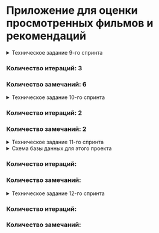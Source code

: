 # Приложение для оценки просмотренных фильмов и рекомендаций
<details>
 <summary>Техническое задание 9-го спринта</summary>

Представьте, что после изучения сложной темы и успешного выполнения всех заданий вы решили отдохнуть и провести вечер за просмотром фильма. Вкусная еда уже готовится, любимый плед уютно свернулся на кресле — а вы всё ещё не выбрали, что же посмотреть!

Фильмов много — и с каждым годом становится всё больше. Чем их больше, тем больше разных оценок. Чем больше оценок, тем сложнее сделать выбор. Однако не время сдаваться! Вы напишете бэкенд для сервиса, который будет работать с фильмами и оценками пользователей, а также возвращать топ-5 фильмов, рекомендованных к просмотру. Теперь ни вам, ни вашим друзьям не придётся долго размышлять, что посмотреть вечером.

В этом спринте вы начнёте с малого, но очень важного: создадите каркас Spring Boot приложения `Filmorate` (от англ. film — «фильм» и rate — «оценивать»). В дальнейшем сервис будет обогащаться новым функционалом и с каждым спринтом становиться лучше благодаря вашим знаниям о Java. Скорее вперёд!
## Предварительная настройка проекта
В репозитории создайте ветку `controllers-films-users`. Разработку решения для первого спринта нужно вести в ней. Репозиторий при этом должен быть публичным.

Создайте заготовку проекта с помощью Spring Initializr. Некоторые параметры вы найдёте в этой таблице, остальные заполните самостоятельно.

### Параметр/Значение
 * Group (организация)/ru.yandex.practicum
 * Artifact (артефакт)/filmorate
 * Name (название проекта)/filmorate
 * Dependencies (зависимости)/Spring Web

Ура! Проект сгенерирован. Теперь можно шаг за шагом реализовать приложение.

## Модели данных

Создайте пакет `model`. Добавьте в него два класса — `Film` и `User`. Это классы — модели данных приложения.

У `model.Film` должны быть следующие свойства:
 * целочисленный идентификатор — `id`;
 * название — `name`;
 * описание — `description`;
 * дата релиза — `releaseDate`;
 * продолжительность фильма — `duration`.

Свойства `model.User`:
 * целочисленный идентификатор — `id`;
 * электронная почта — `email`;
 * логин пользователя — `login`;
 * имя для отображения — `name`;
 * дата рождения — `birthday`.

### Подсказка: про аннотацию @Data

Используйте аннотацию `@Data` библиотеки Lombok — с ней будет меньше работы по созданию сущностей.

## Хранение данных
Сейчас данные можно хранить в памяти приложения — так же, как вы поступили в случае с менеджером задач. Для этого используйте контроллер.

В следующих спринтах мы расскажем, как правильно хранить данные в долговременном хранилище, чтобы они не зависели от перезапуска приложения.

## REST-контроллеры

Создайте два класса-контроллера. `FilmController` будет обслуживать фильмы, а `UserController` — пользователей. Убедитесь, что созданные контроллеры соответствуют правилам REST.

Добавьте в классы-контроллеры эндпоинты с подходящим типом запроса для каждого из случаев.

Для `FilmController`:
 * добавление фильма;
 * обновление фильма;
 * получение всех фильмов.

Для `UserController`:
 * создание пользователя;
 * обновление пользователя;
 * получение списка всех пользователей.

Эндпоинты для создания и обновления данных должны также вернуть созданную или изменённую сущность.

### Подсказка: про аннотацию @RequestBody
Используйте аннотацию `@RequestBody`, чтобы создать объект из тела запроса на добавление или обновление сущности.

## Валидация

Для `Film`:
 * название не может быть пустым;
 * максимальная длина описания — 200 символов;
 * дата релиза — не раньше 28 декабря 1895 года;
 * продолжительность фильма должна быть положительной.

Для `User`:
 * электронная почта не может быть пустой и должна содержать символ @;
 * логин не может быть пустым и содержать пробелы;
 * имя для отображения может быть пустым — в таком случае будет использован логин;
 * дата рождения не может быть в будущем.

### Подсказка: как обработать ошибки

Для обработки ошибок валидации напишите новое исключение — например, `ValidationException`.

## Логирование

Добавьте логирование для операций, которые изменяют сущности — добавляют и обновляют их. Также логируйте причины ошибок — например, если валидация не пройдена. Это считается хорошей практикой.

### Подсказка: про логирование сообщений

Воспользуйтесь библиотекой `slf4j` для логирования и объявляйте логер для каждого класса — так будет сразу видно, где в коде выводится та или иная строка.

```
private final static Logger log = LoggerFactory.getLogger(Example.class);
```

Вы также можете применить аннотацию `@Slf4j` библиотеки Lombok, чтобы не создавать логер вручную.

## Тестирование

Добавьте тесты для валидации. Убедитесь, что она работает на граничных условиях.

### Подсказка: на что обратить внимание при тестировании
Проверьте, что валидация не пропускает пустые или неверно заполненные поля. Посмотрите, как контроллер реагирует на пустой запрос.

## Проверьте себя

Так как у вашего API пока нет интерфейса, вы будете взаимодействовать с ним через веб-клиент. Мы подготовили набор тестовых данных — Postman коллекцию. С её помощью вы сможете протестировать ваше API: postman.json

## Дополнительное задание*

А теперь необязательное задание для самых смелых! Валидация, которую мы предлагаем реализовать в основном задании, — базовая. Она не покрывает всех возможных ошибок. Например, всё ещё можно создать пользователя с такой электронной почтой: `это-неправильный?эмейл@`.

В Java есть инструменты для проверки корректности различных данных. С помощью аннотаций можно задать ограничения, которые будут проверяться автоматически. Для этого добавьте в описание сборки проекта следующую зависимость.

```
<dependency>
    <groupId>org.springframework.boot</groupId>
    <artifactId>spring-boot-starter-validation</artifactId>
</dependency> 
```

Теперь вы можете применить аннотацию `@NotNull` к полю класса-модели для проверки на `null`, `@NotBlank` — для проверки на пустую строку, `@Email` — для проверки на соответствие формату электронного адреса. Полный список доступных аннотаций можно найти в документации.

Чтобы Spring не только преобразовал тело запроса в соответствующий класс, но и проверил корректность переданных данных, вместе с аннотацией `@RequestBody` нужно использовать аннотацию `@Valid`.
```
public createUser(@Valid @RequestBody User user) 
```

</details>

### Количество итераций: 3
### Количество замечаний: 6

<details>
<summary>Техническое задание 10-го спринта</summary>

Настало время улучшить `Filmorate`. Чтобы составлять рейтинг фильмов, нужны отзывы пользователей. А для улучшения рекомендаций по просмотру хорошо бы объединить пользователей в комьюнити.

По итогам прошлого спринта у вас получилась заготовка приложения. Программа может принимать, обновлять и возвращать пользователей и фильмы.
В этот раз улучшим API приложения до соответствия REST, а также изменим архитектуру приложения с помощью внедрения зависимостей.

## Наводим порядок в репозитории

Для начала убедитесь в том, что ваша работа за предыдущий спринт слита с главной веткой `main`. Создайте новую ветку, которая будет называться `add-friends-likes`.
Название ветки важно сохранить, потому что оно влияет на запуск тестов в GitHub.

### Подсказка: про работу в Git

Для слияния веток используйте команду `merge`.

## Архитектура

Начнём с переработки архитектуры. Сейчас вся логика приложения спрятана в контроллерах — изменим это. Вынесите хранение данных о фильмах и пользователях в отдельные классы. Назовём их «хранилищами» (англ. storage) — так будет сразу понятно, что они делают.

 * Создайте интерфейсы `FilmStorage` и `UserStorage`, в которых будут определены методы добавления, удаления и модификации объектов.
 * Создайте классы `InMemoryFilmStorage` и `InMemoryUserStorage`, имплементирующие новые интерфейсы, и перенесите туда всю логику хранения, обновления и поиска объектов.
 * Добавьте к `InMemoryFilmStorage` и `InMemoryUserStorage` аннотацию `@Component`, чтобы впоследствии пользоваться внедрением зависимостей и передавать хранилища сервисам.

### Подсказка: про структуру проекта

Чтобы объединить хранилища, создайте новый пакет `storage`. В нём будут только классы и интерфейсы, имеющие отношение к хранению данных. Например, `ru.yandex.filmorate.storage.film.FilmStorage`.

## Новая логика

Пока у приложения нет никакой бизнес-логики, кроме валидации сущностей. Обеспечим возможность пользователям добавлять друг друга в друзья и ставить фильмам лайки.

 * Создайте `UserService`, который будет отвечать за такие операции с пользователями, как добавление в друзья, удаление из друзей, вывод списка общих друзей. Пока пользователям не надо одобрять заявки в друзья — добавляем сразу. То есть если Лена стала другом Саши, то это значит, что Саша теперь друг Лены.
 * Создайте `FilmService`, который будет отвечать за операции с фильмами, — добавление и удаление лайка, вывод 10 наиболее популярных фильмов по количеству лайков. Пусть пока каждый пользователь может поставить лайк фильму только один раз.
 * Добавьте к ним аннотацию `@Service` — тогда к ним можно будет получить доступ из контроллера.

### Подсказка: ещё про структуру

По аналогии с хранилищами, объедините бизнес-логику в пакет `service`.

### Подсказка: про список друзей и лайки

Есть много способов хранить информацию о том, что два пользователя являются друзьями. Например, можно создать свойство `friends` в классе пользователя, которое будет содержать список его друзей. Вы можете использовать такое решение или придумать своё.

Для того чтобы обеспечить уникальность значения (мы не можем добавить одного человека в друзья дважды), проще всего использовать для хранения `Set<Long>` c id друзей. Таким же образом можно обеспечить условие «один пользователь — один лайк» для оценки фильмов.

## Зависимости

Переделайте код в контроллерах, сервисах и хранилищах под использование внедрения зависимостей.

 * Используйте аннотации `@Service`, `@Component`, `@Autowired`. Внедряйте зависимости через конструкторы классов.
 * Классы-сервисы должны иметь доступ к классам-хранилищам. Убедитесь, что сервисы зависят от интерфейсов классов-хранилищ, а не их реализаций. Таким образом в будущем будет проще добавлять и использовать новые реализации с другим типом хранения данных.
 * Сервисы должны быть внедрены в соответствующие контроллеры.

### Подсказка: @Service vs @Component

`@Component` — аннотация, которая определяет класс как управляемый Spring. Такой класс будет добавлен в контекст приложения при сканировании.
`@Service` не отличается по поведению, но обозначает более узкий спектр классов — такие, которые содержат в себе бизнес-логику и, как правило, не хранят состояние.

## Полный REST

Дальше стоит заняться контроллерами и довести API до соответствия REST.

 * С помощью аннотации `@PathVariable` добавьте возможность получать каждый фильм и данные о пользователях по их уникальному идентификатору: `GET .../users/{id}`.
 * Добавьте методы, позволяющие пользователям добавлять друг друга в друзья, получать список общих друзей и лайкать фильмы. Проверьте, что все они работают корректно.
   * `PUT /users/{id}/friends/{friendId}` — добавление в друзья.
   * `DELETE /users/{id}/friends/{friendId}` — удаление из друзей.
   * `GET /users/{id}/friends` — возвращаем список пользователей, являющихся его друзьями.
   * `GET /users/{id}/friends/common/{otherId}` — список друзей, общих с другим пользователем.
   * `PUT /films/{id}/like/{userId}` — пользователь ставит лайк фильму.
   * `DELETE /films/{id}/like/{userId}` — пользователь удаляет лайк.
   * `GET /films/popular?count={count}` — возвращает список из первых `count` фильмов по количеству лайков. Если значение параметра `count` не задано, верните первые 10.
 * Убедитесь, что ваше приложение возвращает корректные HTTP-коды.
   * 400 — если ошибка валидации: `ValidationException`;
   * 404 — для всех ситуаций, если искомый объект не найден;
   * 500 — если возникло исключение.

### Подсказка

Настройте `ExceptionHandler` для централизованной обработки ошибок.

## Тестирование

Убедитесь, что приложение работает, — протестируйте его с помощью Postman.


</details>

### Количество итераций: 2
### Количество замечаний: 2

<details>
 <summary>Техническое задание 11-го спринта</summary>

## Задание для взаимопроверки

Сейчас `Filmorate` хранит все данные в своей памяти.
Это приводит к тому, что при перезапуске приложения его история и настройки сбрасываются. Вряд ли это обрадует пользователей!

Итак, нам нужно, чтобы данные:

 * были доступны всегда,
 * находились в актуальном состоянии.

А ещё важно, чтобы пользователи могли получать их быстро. Для этого вся информация должна храниться в базе данных.

В этом задании вы будете проектировать базу данных для проекта, основываясь на уже существующей функциональности.
Вносить какие-либо изменения в код не потребуется.


Готовое решение отправьте своему партнёру по взаимопроверке из группы.

Если ваша работа не пройдёт проверку одногруппником, то ревьюер потратит одну попытку сдачи финального задания
следующего спринта на проверку ER диаграммы, и у вас будет меньше попыток сдачи проекта `Filmorate`.

## Как проходит взаимопроверка

### Загрузите решение
Начните с загрузки файла с решением в ваш репозиторий на GitHub. Затем пригласите партнёра по взаимопроверке в
приватный репозиторий — сделать это можно через меню Collaboration (англ. «сотрудничество»).
Откройте настройки репозитория и введите логин партнёра: Settings → Repositories → Manage access → Invite a collaborator.
Теперь отправьте ссылку на ваше решение одногруппнику в Пачке.

⚠️ Решение нужно отправить не позднее указанного дедлайна. Когда проверка будет выполнена, не
забудьте исключить одногруппника из репозитория — иначе у него останется полный доступ.

## Проверьте работу одногруппника

Вы получили ссылку на репозиторий одногруппника — теперь можно оставлять комментарии к коду. Убедитесь,
что код отвечает требованиям задания и code style, принятому в Практикуме.

Ревью — ответственная задача. Представьте себя на месте другого студента и подумайте, какая обратная связь была
бы наиболее полезна для него.

Идеальный комментарий содержит:
 1. Мягкие формулировки. Постарайтесь не использовать слово «нужно» (альтернатива — «лучше») и повелительное наклонение
(«сделай»). Лучше не перекладывать работу кода на его автора — «этот код делает» вместо «ты делаешь».
 2. Развёрнутые объяснения.
 3. Обоснование необходимости другого решения.
 4. Встречные предложения — как сделать лучше.
 5. Поясняющие ссылки на статьи и обсуждения.

Например: "Здесь лучше использовать вот это — оно реализует такой-то функционал. А то работает медленнее.
[Пример кода. Поясняющая ссылка.]"

## Оцените обратную связь

По результатам ревью оцените, насколько полезные комментарии вы получили. Это поможет вашему партнёру быть более
конструктивным ревьюером.

## Доработка модели

Прежде чем приступить к созданию схемы базы данных, нужно доработать модель приложения. Сейчас сущности, с которыми
работает `Filmorate`, имеют недостаточно полей, чтобы получилось создать полноценную базу. Исправим это!

## `Film`

 1. Добавьте новое свойство — «жанр». У фильма может быть сразу несколько жанров, а у поля — несколько значений.
Например, таких:
 * Комедия.
 * Драма.
 * Мультфильм.
 * Триллер.
 * Документальный.
 * Боевик.
 2. Ещё одно свойство — рейтинг Ассоциации кинокомпаний (англ. Motion Picture Association, сокращённо МРА).
Эта оценка определяет возрастное ограничение для фильма. Значения могут быть следующими:
 * G — у фильма нет возрастных ограничений,
 * PG — детям рекомендуется смотреть фильм с родителями,
 * PG-13 — детям до 13 лет просмотр не желателен,
 * R — лицам до 17 лет просматривать фильм можно только в присутствии взрослого,
 * NC-17 — лицам до 18 лет просмотр запрещён.

## `User`

 1. Добавьте статус для связи «дружба» между двумя пользователями:
 2. неподтверждённая — когда один пользователь отправил запрос на добавление другого пользователя в друзья,
 3. подтверждённая — когда второй пользователь согласился на добавление.

## Создание схемы базы данных

Начните с таблиц для хранения пользователей и фильмов. При проектировании помните о том, что:
 * Каждый столбец таблицы должен содержать только одно значение. Хранить массивы значений или вложенные записи в столбцах нельзя.
 * Все неключевые атрибуты должны однозначно определяться ключом.
 * Все неключевые атрибуты должны зависеть только от первичного ключа, а не от других неключевых атрибутов.
 * База данных должна поддерживать бизнес-логику, предусмотренную в приложении. Подумайте о том, как будет
происходить получение всех фильмов, пользователей. А как — топ N наиболее популярных фильмов. Или список общих
друзей с другим пользователем.

Теперь нарисуйте схему базы данных. Для этого можно использовать любой из следующих инструментов:

 1. [dbdiagram.io](https://dbdiagram.io/home).
 2. [QuickDBD](https://app.quickdatabasediagrams.com/#/).
 3. [Miro](https://miro.com/ru/).
 4. [Lucidchart](https://www.lucidchart.com/pages/examples/database-design-tool).
 5. [Diagrams.net](https://app.diagrams.net/).

## Последние штрихи

Прежде чем отправлять получившуюся схему на проверку:
 1. Скачайте диаграмму в виде картинки и добавьте в репозиторий. Убедитесь, что на изображении чётко виден текст.
 2. Добавьте в файл `README.md` ссылку на файл диаграммы. Если использовать разметку markdown, то схему будет видно
непосредственно в `README.md`.
 3. Там же напишите небольшое пояснение к схеме: приложите примеры запросов для основных операций вашего приложения.

### Подсказка

Документы по разметке, которая поддерживается GitHub, лежат [здесь](https://docs.github.com/en/get-started/writing-on-github/getting-started-with-writing-and-formatting-on-github/basic-writing-and-formatting-syntax#images).

</details>

<details>
 <summary>Схема базы данных для этого проекта</summary>

### Комментарии

 * файл в формате SVG лежит в папке проекта
 * между таблицами `film` и `genre`, таблица `film_genre` является посредником. В результате получается связь many-to-many
 * та же посредником между таблицами `film` и `users_liked`, является таблица `likes`
 * в таблице `film_mpa` содержатся возрастные рейтинги фильмов
 * связь между таблицами `user`, `user_friends` и `friends` - many-to-many. В таблице `users_friends` хранятся идентификаторы
пользователей, которые являются друзьями друг друга, а `bool` означает подтверждено ли было добавление в друзья


### [Ссылка на файл здесь](https://github.com/Chernosmaga/java-filmorate/blob/data-base-structure/data-base-diagram.svg)

</details>

### Количество итераций: 
### Количество замечаний: 

<details>
 <summary>Техническое задание 12-го спринта</summary>

## Пока что тут пусто

</details>

### Количество итераций:
### Количество замечаний:
